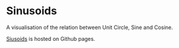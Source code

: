 # Sinusoids

A visualisation of the relation between Unit Circle, Sine and Cosine.

[Siusoids](https://kraay89.github.io/Sinusoids/) is hosted on Github pages.
